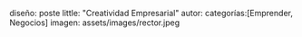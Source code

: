 diseño: poste 
little: "Creatividad Empresarial"
autor:
categorías:[Emprender, Negocios]
imagen: assets/images/rector.jpeg
